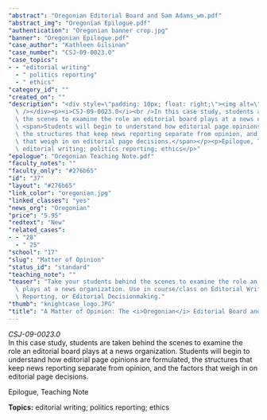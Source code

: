 ```yaml
---
"abstract": "Oregonian Editorial Board and Sam Adams_wm.pdf"
"abstract_img": "Oregonian Epilogue.pdf"
"authentication": "Oregonian banner crop.jpg"
"banner": "Oregonian Epilogue.pdf"
"case_author": "Kathleen Gilsinan"
"case_number": "CSJ-09-0023.0"
"case_topics":
- - "editorial writing"
  - " politics reporting"
  - " ethics"
"category_id": ""
"created_on": ""
"description": "<div style=\"padding: 10px; float: right;\"><img alt=\"\" src=\"/casestudy/files/photos/366/abstract_small.jpg\"\
  \ /></div><p><i>CSJ-09-0023.0</i><br />In this case study, students are taken behind\
  \ the scenes to examine the role an editorial board plays at a news organization.\
  \ <span>Students will begin to understand how editorial page opinions are formulated,\
  \ the structures that keep news reporting separate from opinion, and the factors\
  \ that weigh in on editorial page decisions.</span></p><p>Epilogue, Teaching Note</p><p><b>Topics:</b>\
  \ editorial writing; politics reporting; ethics</p>"
"epologue": "Oregonian Teaching Note.pdf"
"faculty_notes": ""
"faculty_only": "#276b65"
"id": "37"
"layout": "#276b65"
"link_color": "oregonian.jpg"
"linked_classes": "yes"
"news_org": "Oregonian"
"price": "5.95"
"redtext": "New"
"related_cases":
- - "28"
  - " 25"
"school": "17"
"slug": "Matter of Opinion"
"status_id": "standard"
"teaching_note": ""
"teaser": "Take your students behind the scenes to examine the role an editorial board\
  \ plays at a news organization. Use in course/class on Editorial Writing, Political\
  \ Reporting, or Editorial Decisionmaking."
"thumb": "knightcase_logo.JPG"
"title": "A Matter of Opinion: The <i>Oregonian</i> Editorial Board and Sam Adams "
---
```

<div style="padding: 10px; float: right;"><img alt="" src="/casestudy/files/photos/366/abstract_small.jpg" /></div><p><i>CSJ-09-0023.0</i><br />In this case study, students are taken behind the scenes to examine the role an editorial board plays at a news organization. <span>Students will begin to understand how editorial page opinions are formulated, the structures that keep news reporting separate from opinion, and the factors that weigh in on editorial page decisions.</span></p><p>Epilogue, Teaching Note</p><p><b>Topics:</b> editorial writing; politics reporting; ethics</p>
